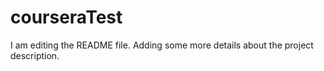 # courseraTest

I am editing the README file. Adding some more details about the project description.
